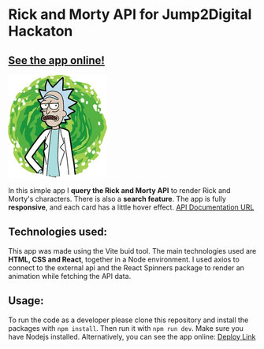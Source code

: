 # Rick and Morty API for Jump2Digital Hackaton

## [See the app online!](https://rickandmortyjump2digital.netlify.app/)

![App Logo](https://github.com/pedromndias/rickandmortyapi/blob/main/src/assets/rick.png)

In this simple app I **query the Rick and Morty API** to render Rick and Morty's characters. There is also a **search feature**.
The app is fully **responsive**, and each card has a little hover effect.
[API Documentation URL](https://rickandmortyapi.com/documentation/#introduction)

## Technologies used:

This app was made using the Vite buid tool.
The main technologies used are **HTML, CSS and React**, together in a Node environment.
I used axios to connect to the external api and the React Spinners package to render an animation while fetching the API data.

## Usage:

To run the code as a developer please clone this repository and install the packages with `npm install`. Then run it with `npm run dev`. Make sure you have Nodejs installed.
Alternatively, you can see the app online:
[Deploy Link](https://rickandmortyjump2digital.netlify.app/)